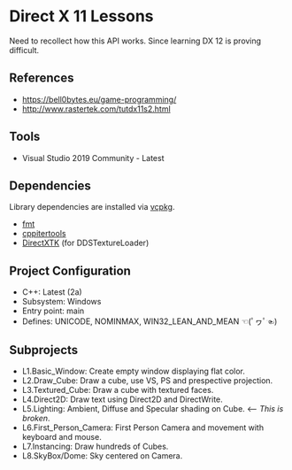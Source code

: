 ﻿# Direct X 11 Lessons
Need to recollect how this API works.
Since learning DX 12 is proving difficult.

## References
- https://bell0bytes.eu/game-programming/
- http://www.rastertek.com/tutdx11s2.html

## Tools
- Visual Studio 2019 Community - Latest

## Dependencies
Library dependencies are installed via [vcpkg](https://github.com/microsoft/vcpkg). 
- [fmt](https://fmt.dev/latest/index.html)
- [cppitertools](https://github.com/ryanhaining/cppitertools)
- [DirectXTK](https://github.com/microsoft/DirectXTK) (for DDSTextureLoader)

## Project Configuration
- C++: Latest (2a)
- Subsystem: Windows
- Entry point: main
- Defines: UNICODE, NOMINMAX, WIN32_LEAN_AND_MEAN  ☜(ﾟヮﾟ☜)

## Subprojects
- L1.Basic_Window: Create empty window displaying flat color.
- L2.Draw_Cube: Draw a cube, use VS, PS and prespective projection.
- L3.Textured_Cube: Draw a cube with textured faces.
- L4.Direct2D: Draw text using Direct2D and DirectWrite.
- L5.Lighting: Ambient, Diffuse and Specular shading on Cube. <-- *This is broken*.
- L6.First_Person_Camera: First Person Camera and movement with keyboard and mouse.
- L7.Instancing: Draw hundreds of Cubes.
- L8.SkyBox/Dome: Sky centered on Camera.